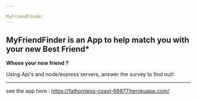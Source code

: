 ```yaml
---

MyFriendFinder
---
```


MyFriendFinder is an App to help match you with your new Best Friend*
---

**Whose your new friend ?**

Using Api's and node/express servers, answer the survey to find out!:


---

see the app here : 
https://fathomless-coast-66877.herokuapp.com/


